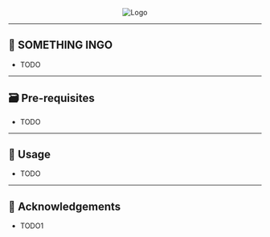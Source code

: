 <p align="center">
<img src="https://github.com/martinkubecka/quickToRelay/blob/master/src/resources/images/logo.png" alt="Logo">
</p>

---
## :onion: SOMETHING INGO

- TODO

---
## :card_file_box: Pre-requisites

- TODO

---
## :satellite: Usage 

- TODO

---
## :mega: Acknowledgements

- TODO1



